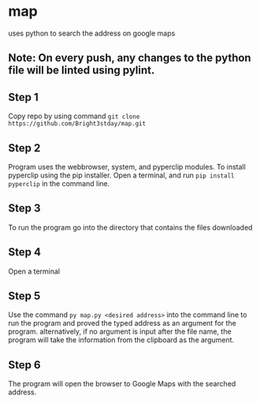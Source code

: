 # map
uses python to search the address on google maps

## Note: On every push, any changes to the python file will be linted using pylint.

## Step 1

Copy repo by using command `git clone https://github.com/Bright3stday/map.git`

## Step 2

Program uses the webbrowser, system, and pyperclip modules.
To install pyperclip using the pip installer. Open a terminal, and run `pip install pyperclip` in the command line.

## Step 3

To run the program go into the directory that contains the files downloaded

## Step 4

Open a terminal

## Step 5

Use the command `py map.py <desired address>` into the command line to run the program and proved the typed address as an argument for the program.
alternatively, if no argument is input after the file name, the program will take the information from the clipboard as the argument.

## Step 6

The program will open the browser to Google Maps with the searched address.
